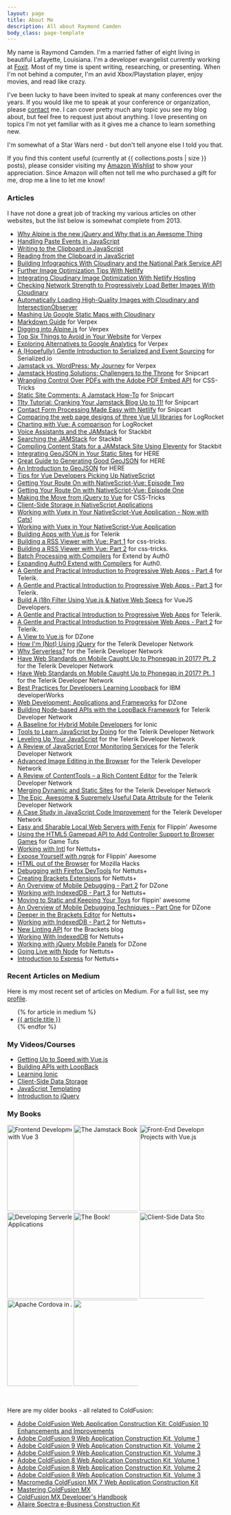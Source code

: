 ```yaml
---
layout: page
title: About Me
description: All about Raymond Camden
body_class: page-template
---
```


My name is Raymond Camden. I'm a married father of eight living in beautiful Lafayette, Louisiana. I'm a developer evangelist currently working at [Foxit](https://www.foxit.com/). Most of my time is spent writing, researching, or presenting. When I'm not behind a computer, I'm an avid Xbox/Playstation player, enjoy movies, and read like crazy. 

I've been lucky to have been invited to speak at many conferences over the years. If you would like me to speak at your conference or organization, please <a href="/contact">contact</a> me. I can cover pretty much any topic you see my blog about, but feel free to request just about anything. I love presenting on topics I'm not yet familiar with as it gives me a chance to learn something new.

I'm somewhat of a Star Wars nerd - but don't tell anyone else I told you that.

If you find this content useful (currently at {{ collections.posts | size }} posts), please consider visiting my <a href="http://www.amazon.com/gp/registry/wishlist/2TCL1D08EZEYE/ref=cm_wl_rlist_go_v?">Amazon Wishlist</a> to show your appreciation. Since Amazon will often not tell me who purchased a gift for me, drop me a line to
 let me know!

<h3>Articles</h3>

I have not done a great job of tracking my various articles on other websites, but the list below is 
somewhat complete from 2013.


<ul>
<li><a href="https://frontendmasters.com/blog/why-alpine-is-the-new-jquery-and-why-that-is-an-awesome-thing/">Why Alpine is the new jQuery and Why that is an Awesome Thing</a></li>
<li><a href="https://frontendmasters.com/blog/handling-paste-events-in-javascript/">Handling Paste Events in JavaScript</a></li>
<li><a href="https://frontendmasters.com/blog/writing-to-the-clipboard-in-javascript/">Writing to the Clipboard in JavaScript</a></li>
<li><a href="https://frontendmasters.com/blog/reading-from-the-clipboard-in-javascript/">Reading from the Clipboard in JavaScript</a></li>
<li><a href="https://cloudinary.com/blog/building-infographic-with-cloudinary-and-the-national-park-service-api">Building Infographics With Cloudinary and the National Park Service API</a></li>
<li><a href="https://cloudinary.com/blog/further-image-optimization-tips-netlify">Further Image Optimization Tips With Netlify</a></li>
<li><a href="https://cloudinary.com/blog/integrating-cloudinary-image-optimization-netlify-hosting">Integrating Cloudinary Image Optimization With Netlify Hosting</a></li>
<li><a href="https://cloudinary.com/blog/checking-network-strength-load-better-images-cloudinary">Checking Network Strength to Progressively Load Better Images With Cloudinary</a></li>
<li><a href="https://cloudinary.com/blog/automatically-loading-high-quality-images-cloudinary-intersectionobserver">Automatically Loading High-Quality Images with Cloudinary and IntersectionObserver</a></li>
<li><a href="https://cloudinary.com/blog/mashing-up-google-static-maps-with-cloudinary">Mashing Up Google Static Maps with Cloudinary</a></li>
<li><a href="https://verpex.com/blog/website-tips/markdown-guide">Markdown Guide</a> for Verpex</li>
<li><a href="https://verpex.com/blog/website-tips/digging-into-alpine-js">Digging into Alpine.js</a> for Verpex</li>
<li><a href="https://verpex.com/blog/website-tips/top-six-things-to-avoid-in-your-website">Top Six Things to Avoid in Your Website</a> for Verpex</li>
<li><a href="https://verpex.com/blog/website-tips/exploring-alternatives-to-google-analytics">Exploring Alternatives to Google Analytics</a> for Verpex</li>
<li><a href="https://serialized.io/blog/gentle-introduction-serialized-event-sourcing/">A (Hopefully) Gentle Introduction to Serialized and Event Sourcing</a> for Serialized.io</li>
<li><a href="https://verpex.com/blog/website-tips/jamstack-vs-wordpress-my-journey">Jamstack vs. WordPress: My Journey</a> for Verpex</li>
<li><a href="https://snipcart.com/blog/jamstack-hosting-netlify-alternatives">Jamstack Hosting Solutions: Challengers to the Throne</a> for Snipcart</li>
<li><a href="https://css-tricks.com/wrangling-control-over-pdfs-with-the-adobe-pdf-embed-api/">Wrangling Control Over PDFs with the Adobe PDF Embed API</a> for CSS-Tricks</li>
<li><a href="https://snipcart.com/blog/jamstack-static-site-comments">Static Site Comments: A Jamstack How-To</a> for Snipcart</li>
<li><a href="https://snipcart.com/blog/11ty-tutorial">11ty Tutorial: Cranking Your Jamstack Blog Up to 11!</a> for Snipcart</li>
<li><a href="https://snipcart.com/blog/netlify-forms">Contact Form Processing Made Easy with Netlify</a> for Snipcart</li>
<li><a href="https://blog.logrocket.com/comparing-the-web-page-designs-of-three-vue-ui-libraries">Comparing the web page designs of three Vue UI libraries</a> for LogRocket</li>
<li><a href="https://blog.logrocket.com/charting-with-vue-a-comparison/">Charting with Vue: A comparison</a> for LogRocket</li>
<li><a href="https://www.stackbit.com/blog/jamstack-voice-assistants/">Voice Assistants and the JAMstack</a> for Stackbit</li>
<li><a href="https://www.stackbit.com/blog/jamstack-search/">Searching the JAMStack</a> for Stackbit</li>
<li><a href="https://www.stackbit.com/blog/content-stats-eleventy/">Compiling Content Stats for a JAMstack Site Using Eleventy</a> for Stackbit</li>
<li><a href="https://developer.here.com/blog/integrating-geojson-in-your-static-sites">Integrating GeoJSON in Your Static Sites</a> for HERE</li>
<li><a href="https://developer.here.com/blog/great-guide-to-generating-good-geojson">Great Guide to Generating Good GeoJSON</a> for HERE</li>
<li><a href="https://developer.here.com/blog/an-introduction-to-geojson">An Introduction to GeoJSON</a> for HERE</li>
<li><a href="https://www.nativescript.org/blog/tips-for-vue-developers-picking-up-nativescript">Tips for Vue Developers Picking Up NativeScript</a></li>
<li><a href="https://www.nativescript.org/blog/getting-your-route-on-with-nativescript-vue-episode-two">Getting Your Route On with NativeScript-Vue: Episode Two</a></li>
<li><a href="https://www.nativescript.org/blog/getting-your-route-on-with-nativescript-vue-episode-one">Getting Your Route On with NativeScript-Vue: Episode One</a></li>
<li><a href="https://css-tricks.com/making-the-move-from-jquery-to-vue/">Making the Move from jQuery to Vue</a> for CSS-Tricks</li>
<li><a href="https://www.nativescript.org/blog/client-side-storage-in-nativescript-applications">Client-Side Storage in NativeScript Applications</a></li>
<li><a href="https://www.nativescript.org/blog/working-with-vuex-in-your-nativescript-vue-application-now-with-cats">Working with Vuex in Your NativeScript-Vue Application - Now with Cats!</a></li>
<li><a href="https://www.nativescript.org/blog/working-with-vuex-in-your-nativescript-vue-application">Working with Vuex in Your NativeScript-Vue Application</a></li>
<li><a href="https://www.telerik.com/blogs/building-apps-with-vuejs">Building Apps with Vue.js</a> for Telerik</li>
<li><a href="https://css-tricks.com/building-a-rss-viewer-with-vue-part-1/">Building a RSS Viewer with Vue: Part 1</a> for css-tricks.</li>
<li><a href="https://css-tricks.com/building-a-rss-viewer-with-vue-part-2/">Building a RSS Viewer with Vue: Part 2</a> for css-tricks.</li>
<li><a href="https://goextend.io/blog/batch-processing-with-compilers">Batch Processing with Compilers</a> for Extend by Auth0</li>
<li><a href="https://auth0.com/blog/expanding-auth0-extend-with-compilers/">Expanding Auth0 Extend with Compilers</a> for Auth0.</li>
<li><a href="https://www.telerik.com/blogs/a-gentle-and-practical-introduction-to-progressive-web-apps-part-4">A Gentle and Practical Introduction to Progressive Web Apps - Part 4</a> for Telerik.</li>
<li><a href="https://www.telerik.com/blogs/a-gentle-and-practical-introduction-to-progressive-web-apps-part-3">A Gentle and Practical Introduction to Progressive Web Apps - Part 3</a> for Telerik.</li>
<li><a href="https://vuejsdevelopers.com/2018/03/12/vue-js-filters-internationalization/">Build A i18n Filter Using Vue.js &amp; Native Web Specs</a> for VueJS Developers.</li>
<li><a href="https://www.telerik.com/blogs/a-gentle-and-practical-introduction-to-progressive-web-apps">A Gentle and Practical Introduction to Progressive Web Apps</a> for Telerik.</li>
<li><a href="https://www.telerik.com/blogs/gentle-and-practical-introduction-to-progressive-web-apps-part-2">A Gentle and Practical Introduction to Progressive Web Apps - Part 2</a> for Telerik.</li>
<li><a href="https://dzone.com/guides/web-development-frameworks-and-responsive-design">A View to Vue.js</a> for DZone</li> 
<li><a href="https://developer.telerik.com/content-types/tutorials/im-not-using-jquery/">How I'm (Not) Using jQuery</a> for the Telerik Developer Network</li>
<li><a href="http://developer.telerik.com/topics/cloud/why-serverless/">Why Serverless?</a> for the Telerik Developer Network</li>
<li><a href="http://developer.telerik.com/topics/mobile-development/web-standards-mobile-caught-phonegap-2017-pt-2/">Have Web Standards on Mobile Caught Up to Phonegap in 2017? Pt. 2</a> for the Telerik Developer Network</li>
<li><a href="http://developer.telerik.com/topics/mobile-development/have-web-standards-on-mobile-caught-up-to-phonegap-in-2017/">Have Web Standards on Mobile Caught Up to Phonegap in 2017? Pt. 1</a> for the Telerik Developer Network</li>
<li><a href="https://developer.ibm.com/apiconnect/2017/01/17/best-practices-for-developers-learning-loopback/">Best Practices for Developers Learning Loopback</a> for IBM developerWorks</li>
<li><a href="https://dzone.com/guides/web-development-applications-and-frameworks">Web Development: Applications and Frameworks</a> for DZone</li>
<li><a href="http://developer.telerik.com/featured/building-node-based-apis-loopback-framework">Building Node-based APIs with the LoopBack Framework</a> for Telerik Developer Network</li>
<li><a href="http://blog.ionic.io/a-baseline-for-hybrid-mobile-developers/">A Baseline for Hybrid Mobile Developers</a> for Ionic</li>
<li><a href="http://developer.telerik.com/featured/tools-learn-javascript/">Tools to Learn JavaScript by Doing</a> for the Telerik Developer Network</li>
<li><a href="http://developer.telerik.com/featured/leveling-up-your-javascript/">Leveling Up Your JavaScript</a> for the Telerik Developer Network</li>
<li><a href="http://developer.telerik.com/featured/review-javascript-error-monitoring-services/">A Review of JavaScript Error Monitoring Services</a> for the Telerik Developer Network</li>
<li><a href="http://developer.telerik.com/featured/advanced-image-editing-in-the-browser/">Advanced Image Editing in the Browser</a> for the Telerik Developer Network</li>
<li><a href="http://developer.telerik.com/featured/a-review-of-contenttools-a-rich-content-editor/">A Review of ContentTools – a Rich Content Editor</a> for the Telerik Developer Network</li>
<li><a href="http://developer.telerik.com/featured/merging-dynamic-and-static-sites/">Merging Dynamic and Static Sites</a> for the Telerik Developer Network</li>
<li><a href="http://developer.telerik.com/featured/the-epic-awesome-supremely-useful-data-attribute/">The Epic, Awesome &amp; Supremely Useful Data Attribute</a> for the Telerik Developer Network</li>
<li><a href="http://developer.telerik.com/topics/case-study-javascript-code-improvement/">A Case Study in JavaScript Code Improvement</a> for the Telerik Developer Network</li>
<li><a href="http://flippinawesome.org/2014/06/30/easy-and-shareable-local-web-servers-with-fenix/">Easy and Sharable Local Web Servers with Fenix</a> for Flippin' Awesome</li>
<li><a href="http://gamedevelopment.tutsplus.com/tutorials/using-the-html5-gamepad-api-to-add-controller-support-to-browser-games--cms-21345">Using the HTML5 Gamepad API to Add Controller Support to Browser Games</a> for Game Tuts</li>
<li><a href="http://code.tutsplus.com/tutorials/working-with-intl--cms-21082">Working with Intl</a> for Nettuts+</li>
<li><a href="http://flippinawesome.org/2014/04/28/expose-yourself-with-ngrok/">Expose Yourself with ngrok</a> for Flippin' Awesome</li>
<li><a href="https://hacks.mozilla.org/2014/04/html-out-of-the-browser/">HTML out of the Browser</a> for Mozilla Hacks</li>
<li><a href="http://code.tutsplus.com/tutorials/debugging-with-the-firefox-devtools--net-36999">Debugging with Firefox DevTools</a> for Nettuts+</li>
<li><a href="http://net.tutsplus.com/tutorials/javascript-ajax/creating-brackets-extensions/">Creating Brackets Extensions</a> for Nettuts+</li>
<li><a href="http://css.dzone.com/articles/overview-mobile-debugging-2?mz=27249-mobile">An Overview of Mobile Debugging - Part 2</a> for DZone</li>
<li><a href="http://net.tutsplus.com/tutorials/javascript-ajax/working-with-indexeddb-part-3/">Working with IndexedDB - Part 3</a> for Nettuts+</li>
<li><a href="http://flippinawesome.org/2013/12/16/moving-to-static-and-keeping-your-toys/">Moving to Static and Keeping Your Toys</a> for flippin' awesome</li>
<li><a href="http://css.dzone.com/articles/overview-mobile-debugging">An Overview of Mobile Debugging Techniques – Part One</a> for DZone</li>
<li><a href="http://net.tutsplus.com/tutorials/tools-and-tips/deeper-in-the-brackets-editor/#comment-1114393824">Deeper in the Brackets Editor</a> for Nettuts+</li>
<li><a href="http://net.tutsplus.com/tutorials/javascript-ajax/working-with-indexeddb-part-2/">Working with IndexedDB - Part 2</a> for Nettuts+</li>
<li><a href="http://blog.brackets.io/2013/10/07/new-linting-api/">New Linting API</a> for the Brackets blog</li>
<li><a href="http://net.tutsplus.com/tutorials/javascript-ajax/working-with-indexeddb/">Working With IndexedDB</a> for Nettuts+</li>
<li><a href="http://css.dzone.com/articles/working-jquery-mobile-panels">Working with jQuery Mobile Panels</a> for DZone</li>
<li><a href="http://net.tutsplus.com/tutorials/javascript-ajax/going-live-with-node/">Going Live with Node</a> for Nettuts+</li>
<li><a href="http://net.tutsplus.com/tutorials/javascript-ajax/introduction-to-express/">Introduction to Express</a> for Nettuts+</li>
</ul>

<h3>Recent Articles on Medium</h3>

Here is my most recent set of articles on Medium. For a full list, see my [profile](https://medium.com/@cfjedimaster).

<ul>
{% for article in medium %}
<li><a href="{{ article.link }}">{{ article.title }}</a></li>
{% endfor %}
</ul>

<h3>My Videos/Courses</h3>
<ul>
<li><a href="https://www.safaribooksonline.com/live-training/courses/getting-up-to-speed-with-vuejs/0636920182153/">Getting Up to Speed with Vue.js</a></li>
<li><a href="https://www.lynda.com/Node-js-tutorials/Welcome/630621/689210-4.html">Building APIs with LoopBack</a></li>
<li><a href="https://www.lynda.com/Ionic-tutorials/Learning-Ionic-Basics/562925-2.html">Learning Ionic</a></li>
<li><a href="http://shop.oreilly.com/product/0636920043638.do">Client-Side Data Storage</a></li>
<li><a href="http://shop.oreilly.com/product/0636920034971.do">JavaScript Templating</a></li>
<li><a href="https://www.youtube.com/playlist?list=PL_z-rqJYNijrtVAc5qQbkzHnDELANGiOn">Introduction to jQuery</a></li>
</ul>

<h3>My Books</h3>

<style>
.bookList img {
	max-width: 150px;
	height: 200px;
}
</style>

<p class="bookList">
<a href="https://amzn.to/3Jch1Uz"><img src="https://static.raymondcamden.com/images/books/vue3.jpg" alt="Frontend Development with Vue 3" title="Frontend Development with Vue 3"></a>
<a href="https://amzn.to/3KdsT64"><img src="https://static.raymondcamden.com/images/2022/04/book.jpg" title="The Jamstack Book"></a>
<a href="https://www.amazon.com/gp/product/B08M3J514S/ref=as_li_tl?ie=UTF8&camp=1789&creative=9325&creativeASIN=B08M3J514S&linkCode=as2&tag=raymondcamd06-20&linkId=0cf7abe7a5fc4e3f7d4566b6bdcf5553"><img src="https://static.raymondcamden.com/images/books/vuebook2020.jpg" title="Front-End Development Projects with Vue.js"></a>
<a href="https://www.ibm.com/downloads/cas/AWPDV5AV"><img src="https://static.raymondcamden.com/images/books/owbook_small.jpg" title="Developing Serverless Applications"></a>
<a href="https://www.amazon.com/gp/product/B06XHGH789/ref=as_li_tl?ie=UTF8&camp=1789&creative=9325&creativeASIN=B06XHGH789&linkCode=as2&tag=raymondcamd06-20&linkId=f23f73d89dfe77d76a37e967d7e28cd0"><img src="https://static.raymondcamden.com/images/2017/3/ssglrg.jpg" title="The Book!"></a>
<a href="https://www.amazon.com/gp/product/1491935111/ref=as_li_tl?ie=UTF8&tag=raymondcamd06-20&camp=1789&creative=9325&linkCode=as2&creativeASIN=1491935111&linkId=239944c4f3cbf1e35ce47f4eb857b2a7"><img src="https://static.raymondcamden.com/images/books/clientsidedatastorage.jpg" title="Client-Side Data Storage" ></a>
<a href="https://www.amazon.com/gp/product/1633430065/ref=as_li_tl?ie=UTF8&tag=raymondcamd06-20&camp=1789&creative=9325&linkCode=as2&creativeASIN=1633430065&linkId=77fe8ca57d4789f895c2d1f7c20d8422"><img src="https://static.raymondcamden.com/images/books/cordova.png" title="Apache Cordova in Action" ></a>
<a href="https://www.amazon.com/gp/product/178355505X/ref=as_li_tl?ie=UTF8&tag=raymondcamd06-20&camp=1789&creative=9325&linkCode=as2&creativeASIN=178355505X&linkId=f0cc46598be3d7c6fbe5c948703f9210"><img src="https://static.raymondcamden.com/images/2016/03/jqm3small.jpg"></a>
</p>

<br clear="left">

Here are my older books - all related to ColdFusion:

* <a href="https://www.amazon.com/gp/product/0321890965/ref=as_li_tl?ie=UTF8&tag=raymondcamd06-20&camp=1789&creative=9325&linkCode=as2&creativeASIN=0321890965&linkId=c601a267bb7543b32d8e80509d9aa713">Adobe ColdFusion Web Application Construction Kit: ColdFusion 10 Enhancements and Improvements</a>
* <a href="https://www.amazon.com/Adobe-ColdFusion-Web-Application-Construction/dp/032166034X/ref=pd_sim_14_1?_encoding=UTF8&pd_rd_i=032166034X&pd_rd_r=5520TTRMZQCQJ71EWDED&pd_rd_w=AAxV1&pd_rd_wg=f1w3W&psc=1&refRID=5520TTRMZQCQJ71EWDED">Adobe ColdFusion 9 Web Application Construction Kit, Volume 1</a>
* <a href="https://www.amazon.com/dp/0321679199?tag=raymondcamd06-20&camp=14573&creative=327641&linkCode=as1&creativeASIN=0321679199&adid=04ZV529JDG6S4P5SZ5MR&">Adobe ColdFusion 9 Web Application Construction Kit, Volume 2</a>
* <a href="https://www.amazon.com/Adobe-ColdFusion-Web-Application-Construction/dp/0321679202/ref=pd_bxgy_14_2?_encoding=UTF8&pd_rd_i=0321679202&pd_rd_r=P4K188FBB2SGNYGFFZCQ&pd_rd_w=ScYXo&pd_rd_wg=EvvwP&psc=1&refRID=P4K188FBB2SGNYGFFZCQ">Adobe ColdFusion 9 Web Application Construction Kit, Volume 3</a>
* <a href="https://www.amazon.com/Adobe-ColdFusion-Web-Application-Construction/dp/032151548X/ref=pd_sim_14_1?_encoding=UTF8&pd_rd_i=032151548X&pd_rd_r=FMPTKWNZBEYMQTFTVE02&pd_rd_w=SWQY2&pd_rd_wg=RebJX&psc=1&refRID=FMPTKWNZBEYMQTFTVE02">Adobe ColdFusion 8 Web Application Construction Kit, Volume 1</a>
* <a href="https://www.amazon.com/dp/0321515463?tagraymondcamd06-20&camp=14573&creative=327641&linkCode=as1&creativeASIN=0321515463&adid=0WHKCS86JPVDVR9N8CXH&">Adobe ColdFusion 8 Web Application Construction Kit, Volume 2</a>
* <a href="https://www.amazon.com/Adobe-ColdFusion-Web-Application-Construction/dp/0321515471/ref=pd_sim_14_2?_encoding=UTF8&pd_rd_i=0321515471&pd_rd_r=FMPTKWNZBEYMQTFTVE02&pd_rd_w=SWQY2&pd_rd_wg=RebJX&psc=1&refRID=FMPTKWNZBEYMQTFTVE02">Adobe ColdFusion 8 Web Application Construction Kit, Volume 3</a>
* <a href="https://www.amazon.com/dp/0321223675?tag=raymondcamd06-20&camp=14573&creative=327641&linkCode=as1&creativeASIN=0321223675&adid=0MBYWXV24ZE426NSEKMR&">Macromedia ColdFusion MX 7 Web Application Construction Kit</a>
* <a href="https://www.amazon.com/dp/0782141242?tag=raymondcamd06-20&camp=14573&creative=327641&linkCode=as1&creativeASIN=0782141242&adid=1BD7HCTKJKJ8ADDWJJX6&">Mastering ColdFusion MX</a>
* <a href="https://www.amazon.com/dp/0782141242?tag=raymondcamd06-20&camp=14573&creative=327641&linkCode=as1&creativeASIN=0782141242&adid=1BD7HCTKJKJ8ADDWJJX6&">ColdFusion MX Developer's Handbook</a>
* <a href="https://www.amazon.com/dp/0789723654?tag=raymondcamd06-20&camp=14573&creative=327641&linkCode=as1&creativeASIN=0789723654&adid=01EA7WVK43ZQHYFQKKDH&">Allaire Spectra e-Business Construction Kit</a>
